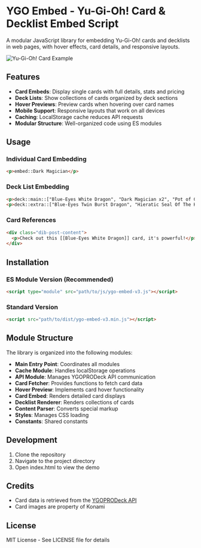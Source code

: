 # YGO Embed - Yu-Gi-Oh! Card & Decklist Embed Script

A modular JavaScript library for embedding Yu-Gi-Oh! cards and decklists in web pages, with hover effects, card details, and responsive layouts.

![Yu-Gi-Oh! Card Example](https://ms.yugipedia.com//thumb/1/16/DarkMagician-SDMY-EN-C-1E.png/300px-DarkMagician-SDMY-EN-C-1E.png)

## Features

- **Card Embeds**: Display single cards with full details, stats and pricing
- **Deck Lists**: Show collections of cards organized by deck sections
- **Hover Previews**: Preview cards when hovering over card names
- **Mobile Support**: Responsive layouts that work on all devices
- **Caching**: LocalStorage cache reduces API requests
- **Modular Structure**: Well-organized code using ES modules

## Usage

### Individual Card Embedding

```html
<p>embed::Dark Magician</p>
```

### Deck List Embedding

```html
<p>deck::main::["Blue-Eyes White Dragon", "Dark Magician x2", "Pot of Greed"]</p>
<p>deck::extra::["Blue-Eyes Twin Burst Dragon", "Hieratic Seal Of The Heavenly Spheres"]</p>
```

### Card References

```html
<div class="dib-post-content">
  <p>Check out this [[Blue-Eyes White Dragon]] card, it's powerful!</p>
</div>
```

## Installation

### ES Module Version (Recommended)
```html
<script type="module" src="path/to/js/ygo-embed-v3.js"></script>
```

### Standard Version
```html
<script src="path/to/dist/ygo-embed-v3.min.js"></script>
```

## Module Structure

The library is organized into the following modules:

- **Main Entry Point**: Coordinates all modules
- **Cache Module**: Handles localStorage operations
- **API Module**: Manages YGOPRODeck API communication
- **Card Fetcher**: Provides functions to fetch card data
- **Hover Preview**: Implements card hover functionality
- **Card Embed**: Renders detailed card displays
- **Decklist Renderer**: Renders collections of cards
- **Content Parser**: Converts special markup
- **Styles**: Manages CSS loading
- **Constants**: Shared constants

## Development

1. Clone the repository
2. Navigate to the project directory
3. Open index.html to view the demo

## Credits

- Card data is retrieved from the [YGOPRODeck API](https://db.ygoprodeck.com/api-guide/)
- Card images are property of Konami

## License

MIT License - See LICENSE file for details 